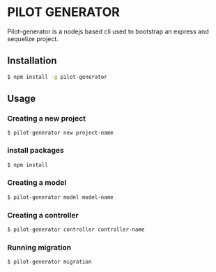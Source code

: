 # PILOT GENERATOR
Pilot-generator is a nodejs based cli used to bootstrap an express and sequelize project.

## Installation
```bash
$ npm install -g pilot-generator 
```

##  Usage
### Creating a new project
```
$ pilot-generator new project-name
```
### install packages
```bash
$ npm install
```

### Creating a model
```bash
$ pilot-generator model model-name
```

### Creating a controller
```bash
$ pilot-generator controller controller-name
```

### Running migration
```bash
$ pilot-generator migration
```